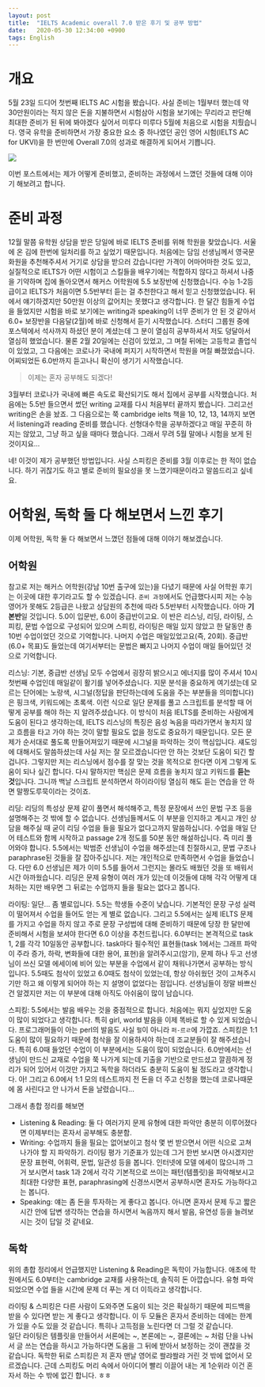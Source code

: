 ```yaml
---
layout: post
title:  "IELTS Academic overall 7.0 받은 후기 및 공부 방법"
date:   2020-05-30 12:34:00 +0900
tags: English
---
```


# 개요

5월 23일 드디어 첫번째 IELTS AC 시험을 봤습니다. 사실 준비는 1월부터 했는데 약 30만원이라는 적지 않은 돈을 지불하면서 시험삼아 시험을 보기에는 무리라고 판단해 최대한 준비가 된 뒤에 봐야겠다 싶어서 미루다 미루다 5월에 처음으로 시험을 치뤘습니다. 영국 유학을 준비하면서 가장 중요한 요소 중 하나였던 공인 영어 시험(IELTS AC for UKVI)을 한 번만에 Overall 7.0의 성과로 해결하게 되어서 기쁩니다.  

![](http://drive.google.com/uc?export=view&id=16qSGVqo2kiRMIQMP7QTT4fdNd_y8Uljs)


이번 포스트에서는 제가 어떻게 준비했고, 준비하는 과정에서 느꼈던 것들에 대해 이야기 해보려고 합니다.

# 준비 과정

12월 말쯤 유학원 상담을 받은 당일에 바로 IELTS 준비를 위해 학원을 찾았습니다. 서울에 온 김에 한번에 일처리를 하고 싶었기 때문입니다. 처음에는 담임 선생님께서 영국문화원을 추천해주셔서 거기로 상담을 받으러 갔습니다만 가격이 어마어마한 것도 있고, 실질적으로 IELTS가 어떤 시험이고 스킬들을 배우기에는 적합하지 않다고 하셔서 나중을 기약하며 집에 돌아오면서 해커스 어학원에 5.5 보장반에 신청했습니다. 수능 1-2등급이고 IELTS가 처음이면 5.5반부터 듣는 걸 추천한다고 해서 믿고 신청했었습니다. 뒤에서 얘기하겠지만 50만원 이상의 값어치는 못했다고 생각합니다. 한 달간 힘들게 수업을 들었지만 시험을 바로 보기에는 writing과 speaking이 너무 준비가 안 된 것 같아서 6.0+ 보장반을 다음달(2월)에 바로 신청해서 듣기 시작했습니다. 스터디 그룹원 중에 포스텍에서 석사까지 하셨던 분이 계셨는데 그 분이 열심히 공부하셔서 저도 덩달아서 열심히 했었습니다. 물론 2월 20일에는 신검이 있었고, 그 며칠 뒤에는 고등학교 졸업식이 있었고, 그 다음에는 코로나가 국내에 퍼지기 시작하면서 학원을 며칠 빠졌었습니다. 어찌되었든 6.0반까지 듣고나니 확신이 생기기 시작했습니다.  

> 이제는 혼자 공부해도 되겠다!

3월부터 코로나가 국내에 빠른 속도로 확산되기도 해서 집에서 공부를 시작했습니다. 처음에는 5.5반 들으면서 썼던 writing 교재를 다시 처음부터 끝까지 봤습니다. 그리고선 writing은 손을 놨죠. 그 다음으로는 쭉 cambridge ielts 책을 10, 12, 13, 14까지 보면서 listening과 reading 준비를 했습니다. 선형대수학을 공부하겠다고 매일 꾸준히 하지는 않았고, 그냥 하고 싶을 때마다 했습니다. 그래서 무려 5월 말에나 시험을 보게 된 것이지요...

네! 이것이 제가 공부했던 방법입니다. 사실 스피킹은 준비를 3월 이후로는 한 적이 없습니다. 하기 귀찮기도 하고 별로 준비의 필요성을 못 느꼈기때문이라고 말씀드리고 싶네요.

# 어학원, 독학 둘 다 해보면서 느낀 후기

이제 어학원, 독학 둘 다 해보면서 느꼈던 점들에 대해 이야기 해보겠습니다.

## 어학원

참고로 저는 해커스 어학원(강남 10번 출구에 있는)을 다녔기 때문에 사실 어학원 후기는 이곳에 대한 후기라고도 할 수 있겠습니다. `준비 과정`에서도 언급했다시피 저는 수능 영어가 못해도 2등급은 나왔고 상담원의 추천에 따라 5.5반부터 시작했습니다. 아마 **기본반**일 것입니다. 5.0이 입문반, 6.0이 중급반이고요. 이 반은 리스닝, 리딩, 라이팅, 스피킹, 문법 수업으로 구성되어 있으며 스피킹, 라이팅은 매일 있지 않았고 한 달동안 총 10번 수업이었던 것으로 기억합니다. 나머지 수업은 매일있었고요(즉, 20회). 중급반(6.0+ 목표)도 들었는데 여기서부터는 문법은 빠지고 나머지 수업이 매일 들어있던 것으로 기억합니다.

리스닝: 기본, 중급반 선생님 모두 수업에서 굉장히 밝으시고 에너지를 많이 주셔서 10시 첫번째 수업인데 매일같이 활기를 넣어주셨습니다. 지문 분석을 중요하게 여기셨는데 모르는 단어에는 노랑색, 시그널(정답을 판단하는데에 도움을 주는 부분들을 의미합니다)은 핑크색, 키워드에는 초록색. 이런 식으로 일단 문제를 풀고 스크립트를 분석할 때 어떻게 공부를 해야 하는 지 알려주셨습니다. 이 방식이 처음 IELTS를 준비하는 사람에게 도움이 된다고 생각하는데, IELTS 리스닝의 특징은 음성 녹음을 따라가면서 놓치지 않고 흐름을 타고 가야 하는 것이 말할 필요도 없을 정도로 중요하기 때문입니다. 모든 문제가 순서대로 풀도록 만들어져있기 때문에 시그널을 파악하는 것이 핵심입니다. 섀도잉에 대해서도 말씀하셨는데 사실 저는 잘 모르겠습니다만 안 하는 것보단 도움이 되긴 할 겁니다. 그렇지만 저는 리스닝에서 점수를 잘 맞는 것을 목적으로 한다면 이게 그렇게 도움이 되나 싶긴 합니다. 다시 말하지만 핵심은 문제 흐름을 놓치지 않고 키워드를 **듣는 것**입니다. 그니까 백날 스크립트 분석하면서 하이라이팅 열심히 해도 듣는 연습을 안 하면 말짱도루묵이라는 것이죠.

리딩: 리딩의 특성상 문제 같이 풀면서 해석해주고, 특정 문장에서 쓰인 문법 구조 등을 설명해주는 것 밖에 할 수 없습니다. 선생님들께서도 이 부분을 인지하고 계시고 개인 상담을 해주실 때 굳이 리딩 수업을 들을 필요가 없다고까지 말씀하십니다. 수업을 매일 단어 테스트와 함께 시작하고 passage 2개 정도를 50분 동안 해설하십니다. 즉 미리 풀어와야 합니다. 5.5에서는 박범준 선생님이 수업을 해주셨는데 친절하시고, 문법 구조나 paraphrase된 것들을 잘 잡아주십니다. 저는 개인적으로 만족하면서 수업을 들었습니다. 다만 6.0 선생님은 제가 이미 5.5를 들어서 그런지는 몰라도 배웠던 것을 또 배워서 시간 아까웠습니다. 리딩은 문제 유형이 여러 개가 있는데 이것들에 대해 각각 어떻게 대처하는 지만 배우면 그 뒤로는 수업까지 들을 필요는 없다고 봅니다.

라이팅: 일단... 좀 별로입니다. 5.5는 학생들 수준이 낮습니다. 기본적인 문장 구성 실력이 떨어져서 수업을 들어도 얻는 게 별로 없습니다. 그리고 5.5에서는 실제 IELTS 문제를 가지고 수업을 하지 않고 주로 문장 구성법에 대해 준비하기 때문에 당장 한 달만에 준비해서 시험을 보셔야 한다면 6.0 이상을 추천드립니다. 6.0부터는 본격적으로 task 1, 2를 각각 10일동안 공부합니다. task마다 필수적인 표현들(task 1에서는 그래프 파악이 주라 증가, 하락, 변화들에 대한 용어, 표현)을 알려주시고(암기), 문제 하나 두고 선생님이 쓰신 모델 에세이에 비어 있는 부분을 수업에서 같이 채워나가면서 공부하는 방식입니다. 5.5때도 첨삭이 있었고 6.0때도 첨삭이 있었는데, 항상 아쉬웠던 것이 고쳐주시기만 하고 왜 이렇게 되어야 하는 지 설명이 없었다는 점입니다. 선생님들이 정말 바쁘신 건 알겠지만 저는 이 부분에 대해 아직도 아쉬움이 많이 남습니다.

스피킹: 5.5에서는 발음 배우는 것을 중점적으로 합니다. 처음에는 뭐지 싶었지만 도움이 많이 되었다고 생각합니다. 특히 girl, world 발음을 이제 똑바로 할 수 있게 되었습니다. 프로그래머들이 아는 perl의 발음도 사실 `펄`이 아니라 `퍼-르ㄹ`에 가깝죠. 스피킹은 1:1 도움이 많이 필요하기 때문에 첨삭을 잘 이용하셔야 하는데 조교분들이 잘 해주셨습니다. 특히 6.0때 들었던 수업이 이 부분에서는 도움이 많이 되었습니다. 6.0반에서는 선생님이 만드신 교재로 수업을 쭉 나가게 되는데 기출을 기반으로 만드셨고 깔끔하게 정리가 되어 있어서 이것만 가지고 독학을 하더라도 충분히 도움이 될 정도라고 생각합니다. 아! 그리고 6.0에서 1:1 모의 테스트까지 전 돈을 더 주고 신청을 했는데 코로나때문에 몸 사린다고 안 나가서 돈을 날렸습니다...

그래서 총합 정리를 해보면
* Listening & Reading: 둘 다 여러가지 문제 유형에 대한 파악만 충분히 이루어졌다면 이제부터는 혼자서 공부해도 충분함.
* Writing: 수업까지 들을 필요는 없어보이고 첨삭 몇 번 받으면서 어떤 식으로 고쳐나가야 할 지 파악하기. 라이팅 평가 기준표가 있는데 그거 한번 보시면 아시겠지만 문장 표현력, 어휘력, 문법, 일관성 등을 봅니다. 인터넷에 모델 에세이 많으니까 그거 보시면서 task 1과 2에서 각각 기본적으로 쓰이는 패턴(템플릿)을 파악해보시고 최대한 다양한 표현, paraphrasing에 신경쓰시면서 공부하시면 혼자도 가능하다고는 봅니다.
* Speaking: 얘는 좀 돈을 투자하는 게 좋다고 봅니다. 아니면 혼자서 문제 두고 짧은 시간 안에 답변 생각하는 연습을 하시면서 녹음까지 해서 발음, 유연성 등을 늘려보시는 것이 답일 것 같네요.

## 독학

위의 총합 정리에서 언급했지만 Listening & Reading은 독학이 가능합니다. 애초에 학원에서도 6.0부터는 cambridge 교재를 사용하는데, 솔직히 돈 아깝습니다. 유형 파악되었으면 수업 들을 시간에 문제 더 푸는 게 더 이득라고 생각합니다.

라이팅 & 스피킹은 다른 사람이 도와주면 도움이 되는 것은 확실하기 때문에 피드백을 받을 수 있다면 받는 게 좋다고 생각합니다. 이 두 모듈은 혼자서 준비하는 데에는 한계가 있을 수도 있을 것 같습니다. 특히나 고득점을 노린다면 더 그럴 것 같습니다.  
일단 라이팅은 템플릿을 만들어서 서론에는 ~, 본론에는 ~, 결론에는 ~ 처럼 단을 나눠서 글 쓰는 연습을 하시고 가능하다면 도움을 그 뒤에 받아서 보정하는 것이 괜찮을 것 같습니다. 독학한 뒤로 스피킹은 저 혼자 맨날 영어로 쏼랴쏼랴 거린 것 밖에 없어서 모르겠습니다. 근데 스피킹도 머리 속에서 아이디어 빨리 이끌어 내는 게 1순위라 이건 혼자서 하는 수 밖에 없긴 합니다. ㅎㅎ